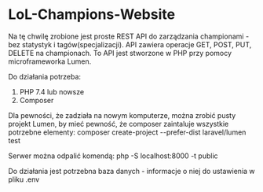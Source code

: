 # LoL-Champions-Website

Na tę chwilę zrobione jest proste REST API do zarządzania championami - bez statystyk i tagów(specjalizacji). 
API zawiera operacje GET, POST, PUT, DELETE na championach.
To API jest stworzone w PHP przy pomocy microframeworka Lumen.

Do działania potrzeba:
1. PHP 7.4 lub nowsze
2. Composer

Dla pewności, że zadziała na nowym komputerze, można zrobić pusty projekt Lumen, by mieć pewność, że composer zaintaluje wszystkie potrzebne elementy:
composer create-project --prefer-dist laravel/lumen test


Serwer można odpalić komendą:
php -S localhost:8000 -t public

Do działania jest potrzebna baza danych - informacje o niej do ustawienia w pliku .env